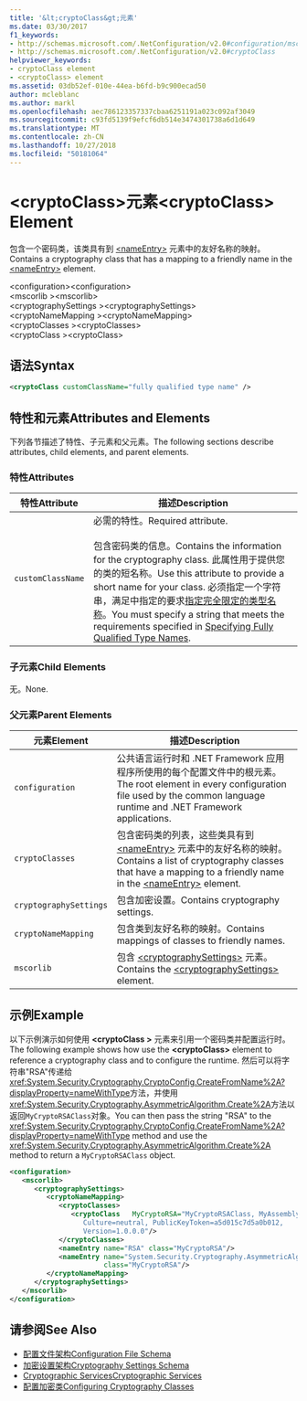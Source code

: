 ```yaml
---
title: '&lt;cryptoClass&gt;元素'
ms.date: 03/30/2017
f1_keywords:
- http://schemas.microsoft.com/.NetConfiguration/v2.0#configuration/mscorlib/cryptographySettings/cryptoNameMapping/cryptoClasses/cryptoClass
- http://schemas.microsoft.com/.NetConfiguration/v2.0#cryptoClass
helpviewer_keywords:
- cryptoClass element
- <cryptoClass> element
ms.assetid: 03db52ef-010e-44ea-b6fd-b9c900ecad50
author: mcleblanc
ms.author: markl
ms.openlocfilehash: aec786123357337cbaa6251191a023c092af3049
ms.sourcegitcommit: c93fd5139f9efcf6db514e3474301738a6d1d649
ms.translationtype: MT
ms.contentlocale: zh-CN
ms.lasthandoff: 10/27/2018
ms.locfileid: "50181064"
---
```

# <a name="ltcryptoclassgt-element"></a><span data-ttu-id="17f46-102">&lt;cryptoClass&gt;元素</span><span class="sxs-lookup"><span data-stu-id="17f46-102">&lt;cryptoClass&gt; Element</span></span>
<span data-ttu-id="17f46-103">包含一个密码类，该类具有到 [\<nameEntry>](../../../../../docs/framework/configure-apps/file-schema/cryptography/nameentry-element.md) 元素中的友好名称的映射。</span><span class="sxs-lookup"><span data-stu-id="17f46-103">Contains a cryptography class that has a mapping to a friendly name in the [\<nameEntry>](../../../../../docs/framework/configure-apps/file-schema/cryptography/nameentry-element.md) element.</span></span>  
  
 <span data-ttu-id="17f46-104">\<configuration></span><span class="sxs-lookup"><span data-stu-id="17f46-104">\<configuration></span></span>  
<span data-ttu-id="17f46-105">\<mscorlib ></span><span class="sxs-lookup"><span data-stu-id="17f46-105">\<mscorlib></span></span>  
<span data-ttu-id="17f46-106">\<cryptographySettings ></span><span class="sxs-lookup"><span data-stu-id="17f46-106">\<cryptographySettings></span></span>  
<span data-ttu-id="17f46-107">\<cryptoNameMapping ></span><span class="sxs-lookup"><span data-stu-id="17f46-107">\<cryptoNameMapping></span></span>  
<span data-ttu-id="17f46-108">\<cryptoClasses ></span><span class="sxs-lookup"><span data-stu-id="17f46-108">\<cryptoClasses></span></span>  
<span data-ttu-id="17f46-109">\<cryptoClass ></span><span class="sxs-lookup"><span data-stu-id="17f46-109">\<cryptoClass></span></span>  
  
## <a name="syntax"></a><span data-ttu-id="17f46-110">语法</span><span class="sxs-lookup"><span data-stu-id="17f46-110">Syntax</span></span>  
  
```xml  
<cryptoClass customClassName="fully qualified type name" />  
```  
  
## <a name="attributes-and-elements"></a><span data-ttu-id="17f46-111">特性和元素</span><span class="sxs-lookup"><span data-stu-id="17f46-111">Attributes and Elements</span></span>  
 <span data-ttu-id="17f46-112">下列各节描述了特性、子元素和父元素。</span><span class="sxs-lookup"><span data-stu-id="17f46-112">The following sections describe attributes, child elements, and parent elements.</span></span>  
  
### <a name="attributes"></a><span data-ttu-id="17f46-113">特性</span><span class="sxs-lookup"><span data-stu-id="17f46-113">Attributes</span></span>  
  
|<span data-ttu-id="17f46-114">特性</span><span class="sxs-lookup"><span data-stu-id="17f46-114">Attribute</span></span>|<span data-ttu-id="17f46-115">描述</span><span class="sxs-lookup"><span data-stu-id="17f46-115">Description</span></span>|  
|---------------|-----------------|  
|`customClassName`|<span data-ttu-id="17f46-116">必需的特性。</span><span class="sxs-lookup"><span data-stu-id="17f46-116">Required attribute.</span></span><br /><br /> <span data-ttu-id="17f46-117">包含密码类的信息。</span><span class="sxs-lookup"><span data-stu-id="17f46-117">Contains the information for the cryptography class.</span></span> <span data-ttu-id="17f46-118">此属性用于提供您的类的短名称。</span><span class="sxs-lookup"><span data-stu-id="17f46-118">Use this attribute to provide a short name for your class.</span></span> <span data-ttu-id="17f46-119">必须指定一个字符串，满足中指定的要求[指定完全限定的类型名称](../../../../../docs/framework/reflection-and-codedom/specifying-fully-qualified-type-names.md)。</span><span class="sxs-lookup"><span data-stu-id="17f46-119">You must specify a string that meets the requirements specified in [Specifying Fully Qualified Type Names](../../../../../docs/framework/reflection-and-codedom/specifying-fully-qualified-type-names.md).</span></span>|  
  
### <a name="child-elements"></a><span data-ttu-id="17f46-120">子元素</span><span class="sxs-lookup"><span data-stu-id="17f46-120">Child Elements</span></span>  
 <span data-ttu-id="17f46-121">无。</span><span class="sxs-lookup"><span data-stu-id="17f46-121">None.</span></span>  
  
### <a name="parent-elements"></a><span data-ttu-id="17f46-122">父元素</span><span class="sxs-lookup"><span data-stu-id="17f46-122">Parent Elements</span></span>  
  
|<span data-ttu-id="17f46-123">元素</span><span class="sxs-lookup"><span data-stu-id="17f46-123">Element</span></span>|<span data-ttu-id="17f46-124">描述</span><span class="sxs-lookup"><span data-stu-id="17f46-124">Description</span></span>|  
|-------------|-----------------|  
|`configuration`|<span data-ttu-id="17f46-125">公共语言运行时和 .NET Framework 应用程序所使用的每个配置文件中的根元素。</span><span class="sxs-lookup"><span data-stu-id="17f46-125">The root element in every configuration file used by the common language runtime and .NET Framework applications.</span></span>|  
|`cryptoClasses`|<span data-ttu-id="17f46-126">包含密码类的列表，这些类具有到 [\<nameEntry>](../../../../../docs/framework/configure-apps/file-schema/cryptography/nameentry-element.md) 元素中的友好名称的映射。</span><span class="sxs-lookup"><span data-stu-id="17f46-126">Contains a list of cryptography classes that have a mapping to a friendly name in the [\<nameEntry>](../../../../../docs/framework/configure-apps/file-schema/cryptography/nameentry-element.md) element.</span></span>|  
|`cryptographySettings`|<span data-ttu-id="17f46-127">包含加密设置。</span><span class="sxs-lookup"><span data-stu-id="17f46-127">Contains cryptography settings.</span></span>|  
|`cryptoNameMapping`|<span data-ttu-id="17f46-128">包含类到友好名称的映射。</span><span class="sxs-lookup"><span data-stu-id="17f46-128">Contains mappings of classes to friendly names.</span></span>|  
|`mscorlib`|<span data-ttu-id="17f46-129">包含 [\<cryptographySettings>](../../../../../docs/framework/configure-apps/file-schema/cryptography/cryptographysettings-element.md) 元素。</span><span class="sxs-lookup"><span data-stu-id="17f46-129">Contains the [\<cryptographySettings>](../../../../../docs/framework/configure-apps/file-schema/cryptography/cryptographysettings-element.md) element.</span></span>|  
  
## <a name="example"></a><span data-ttu-id="17f46-130">示例</span><span class="sxs-lookup"><span data-stu-id="17f46-130">Example</span></span>  
 <span data-ttu-id="17f46-131">以下示例演示如何使用 **\<cryptoClass >** 元素来引用一个密码类并配置运行时。</span><span class="sxs-lookup"><span data-stu-id="17f46-131">The following example shows how use the **\<cryptoClass>** element to reference a cryptography class and to configure the runtime.</span></span> <span data-ttu-id="17f46-132">然后可以将字符串"RSA"传递给<xref:System.Security.Cryptography.CryptoConfig.CreateFromName%2A?displayProperty=nameWithType>方法，并使用<xref:System.Security.Cryptography.AsymmetricAlgorithm.Create%2A>方法以返回`MyCryptoRSAClass`对象。</span><span class="sxs-lookup"><span data-stu-id="17f46-132">You can then pass the string "RSA" to the <xref:System.Security.Cryptography.CryptoConfig.CreateFromName%2A?displayProperty=nameWithType> method and use the <xref:System.Security.Cryptography.AsymmetricAlgorithm.Create%2A> method to return a `MyCryptoRSAClass` object.</span></span>  
  
```xml  
<configuration>  
   <mscorlib>  
      <cryptographySettings>  
         <cryptoNameMapping>  
            <cryptoClasses>  
               <cryptoClass   MyCryptoRSA="MyCryptoRSAClass, MyAssembly  
                  Culture=neutral, PublicKeyToken=a5d015c7d5a0b012,  
                  Version=1.0.0.0"/>  
            </cryptoClasses>  
            <nameEntry name="RSA" class="MyCryptoRSA"/>  
            <nameEntry name="System.Security.Cryptography.AsymmetricAlgorithm"  
                       class="MyCryptoRSA"/>  
         </cryptoNameMapping>  
      </cryptographySettings>  
   </mscorlib>  
</configuration>  
```  
  
## <a name="see-also"></a><span data-ttu-id="17f46-133">请参阅</span><span class="sxs-lookup"><span data-stu-id="17f46-133">See Also</span></span>  
- [<span data-ttu-id="17f46-134">配置文件架构</span><span class="sxs-lookup"><span data-stu-id="17f46-134">Configuration File Schema</span></span>](../../../../../docs/framework/configure-apps/file-schema/index.md)  
- [<span data-ttu-id="17f46-135">加密设置架构</span><span class="sxs-lookup"><span data-stu-id="17f46-135">Cryptography Settings Schema</span></span>](../../../../../docs/framework/configure-apps/file-schema/cryptography/index.md)  
- [<span data-ttu-id="17f46-136">Cryptographic Services</span><span class="sxs-lookup"><span data-stu-id="17f46-136">Cryptographic Services</span></span>](../../../../../docs/standard/security/cryptographic-services.md)  
- [<span data-ttu-id="17f46-137">配置加密类</span><span class="sxs-lookup"><span data-stu-id="17f46-137">Configuring Cryptography Classes</span></span>](../../../../../docs/framework/configure-apps/configure-cryptography-classes.md)

